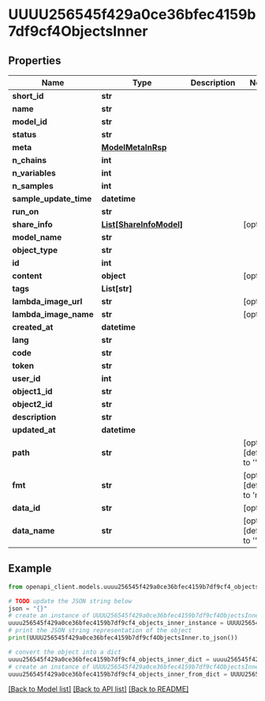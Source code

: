 # UUUU256545f429a0ce36bfec4159b7df9cf4ObjectsInner


## Properties

Name | Type | Description | Notes
------------ | ------------- | ------------- | -------------
**short_id** | **str** |  | 
**name** | **str** |  | 
**model_id** | **str** |  | 
**status** | **str** |  | 
**meta** | [**ModelMetaInRsp**](ModelMetaInRsp.md) |  | 
**n_chains** | **int** |  | 
**n_variables** | **int** |  | 
**n_samples** | **int** |  | 
**sample_update_time** | **datetime** |  | 
**run_on** | **str** |  | 
**share_info** | [**List[ShareInfoModel]**](ShareInfoModel.md) |  | [optional] 
**model_name** | **str** |  | 
**object_type** | **str** |  | 
**id** | **int** |  | 
**content** | **object** |  | [optional] 
**tags** | **List[str]** |  | 
**lambda_image_url** | **str** |  | [optional] 
**lambda_image_name** | **str** |  | [optional] 
**created_at** | **datetime** |  | 
**lang** | **str** |  | 
**code** | **str** |  | 
**token** | **str** |  | 
**user_id** | **int** |  | 
**object1_id** | **str** |  | 
**object2_id** | **str** |  | 
**description** | **str** |  | 
**updated_at** | **datetime** |  | 
**path** | **str** |  | [optional] [default to '']
**fmt** | **str** |  | [optional] [default to 'raw']
**data_id** | **str** |  | [optional] 
**data_name** | **str** |  | [optional] [default to '']

## Example

```python
from openapi_client.models.uuuu256545f429a0ce36bfec4159b7df9cf4_objects_inner import UUUU256545f429a0ce36bfec4159b7df9cf4ObjectsInner

# TODO update the JSON string below
json = "{}"
# create an instance of UUUU256545f429a0ce36bfec4159b7df9cf4ObjectsInner from a JSON string
uuuu256545f429a0ce36bfec4159b7df9cf4_objects_inner_instance = UUUU256545f429a0ce36bfec4159b7df9cf4ObjectsInner.from_json(json)
# print the JSON string representation of the object
print(UUUU256545f429a0ce36bfec4159b7df9cf4ObjectsInner.to_json())

# convert the object into a dict
uuuu256545f429a0ce36bfec4159b7df9cf4_objects_inner_dict = uuuu256545f429a0ce36bfec4159b7df9cf4_objects_inner_instance.to_dict()
# create an instance of UUUU256545f429a0ce36bfec4159b7df9cf4ObjectsInner from a dict
uuuu256545f429a0ce36bfec4159b7df9cf4_objects_inner_from_dict = UUUU256545f429a0ce36bfec4159b7df9cf4ObjectsInner.from_dict(uuuu256545f429a0ce36bfec4159b7df9cf4_objects_inner_dict)
```
[[Back to Model list]](../README.md#documentation-for-models) [[Back to API list]](../README.md#documentation-for-api-endpoints) [[Back to README]](../README.md)


